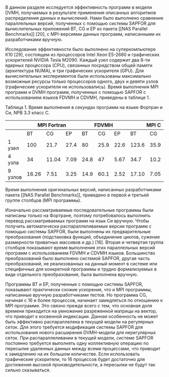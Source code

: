 В данном разделе исследуется эффективность программ в модели DVMH, получаемых в результате применения описанных алгоритмов распределения данных и вычислений. Нами было выполнено сравнение параллельных версий, полученных с помощью системы SAPFOR для вычислительных приложений BT, CG и ЕР из пакета [[NAS Parallel Benchmarks]] [20], с MPI-версиями данных программ, написанными их разработчиками вручную. 

Исследование эффективности было выполнено на суперкомпьютере К10 [29], состоящем из процессоров Intel Xeon E5-2660 и графических ускорителей NVIDIA Tesla M2090. Каждый узел содержит два 8-ти ядерных процессора (CPU), связанных посредством общей памяти (архитектура NUMA), и три графических ускорителя (GPU). Для вычислительных экспериментов были использованы максимально возможные ресурсы только процессоров одного, двух и девяти узлов (графические ускорители не использовались). Время выполнения MPI программ и DVMH программ, полученных с помощью SAPFOR c использованием языков FDVMH и CDVMH, приведены в таблице 1.

Таблица 1. Время выполнения в секундах программ на языке Фортран и Си, NPB 3.3 класс C. 

<table>
    <thead>
        <tr>
            <th> </th>
            <th colspan=3>MPI Fortran</th>
            <th colspan=3>FDVMH </th>
            <th colspan=3>MPI C </th>
            <th colspan=3>СDVMH </th>
        </tr>
    </thead>
    <tbody>
        <tr>
            <td rowspan=1> </td>
            <td rowspan=1>BT</td>
            <td rowspan=1>CG</td>
            <td rowspan=1>EP</td>
            <td rowspan=1>BT</td>
            <td rowspan=1>CG</td>
            <td rowspan=1>EP</td>
            <td rowspan=1>BT</td>
            <td rowspan=1>CG</td>
            <td rowspan=1>EP</td>
            <td rowspan=1>BT</td>
            <td rowspan=1>CG</td>
            <td rowspan=1>EP</td>
        </tr>
        <tr>
            <td>1 узел</td>
            <td>100</td>
            <td>21.7</td>
            <td>27.4</td>
            <td>80</td>
            <td>25.9 </td>
            <td>22.6</td>
            <td>123.6</td>
            <td>35.9</td>
            <td>30.6</td>
            <td>97.1</td>
            <td>25.8</td>
            <td>28</td>
        </tr>
        <tr>
            <td>4 узла</td>
            <td>34</td>
            <td>11.04</td>
            <td>7.09</td>
            <td>24.8</td>
            <td>47 </td>
            <td>5.67</td>
            <td>34.7</td>
            <td>10.2</td>
            <td>7.85</td>
            <td>30</td>
            <td>47</td>
            <td>7</td>
        </tr>
        <tr>
            <td>9 узлов</td>
            <td>16.26</td>
            <td>7.51</td>
            <td>3.25</td>
            <td>14.9</td>
            <td>60.1 </td>
            <td>2.52</td>
            <td>17.10</td>
            <td>7.05</td>
            <td>3.43</td>
            <td>16.57</td>
            <td>60.7</td>
            <td>3.13</td>
        </tr>
    </tbody>
</table>

Время выполнения оригинальных версий, написанных разработчиками пакета [[NAS Parallel Benchmarks]], приведено в первой и третьей группе столбцов (MPI программы). 

Изначально рассматриваемые последовательные программы были написаны только на  Фортране, поэтому потребовалось выполнить перевод рассматриваемых программ на язык Си вручную. Чтобы получить автоматически распараллеливаемые версии программ с помощью системы SAPFOR, были выполнены их предварительные преобразования (подстановка функций, объединение циклов, сужение размерности приватных массивов и др.) [16]. Вторая и четвертая группа столбцов показывают время выполнения этих параллельных версий программ с использованием FDVMH и CDVMH языков. Большинство преобразований было выполнено системой SAPFOR, другая часть преобразований, не реализованных на данный момент в системе или специфичных для конкретной программы и трудно формализуемых в виде отдельного преобразования, была выполнена вручную.

Программы BT и EP, полученные с помощью системы SAPFOR, показывают практически схожие ускорения, что и MPI программы, написанные вручную разработчиками тестов. Но программа CG, начиная с 16 и более процессов, начинает замедляться по отношению к MPI программе. Это связно прежде всего с тем, что основная доля времени приходится на умножение разреженной матрицы на вектор, что приводит к косвенной индексации. Данная особенность не может быть эффективно распараллелена в текущей модели на регулярных сеток. Для этого требуется модификация системы SAPFOR для использования нового расширения DVMH-модели для нерегулярных сеток. При распараллеливании в текущей модели, системе SAPFOR постоянно требуется выполнять одну коллективную операцию по пересылке удаленных данных между всеми процессами, что приводит к замедлению на их большом количестве. Если использовать графические ускорители, то 16 процессов будет достаточно для достижения высокой производительности, а пересылки не будут так сильно сказываться.